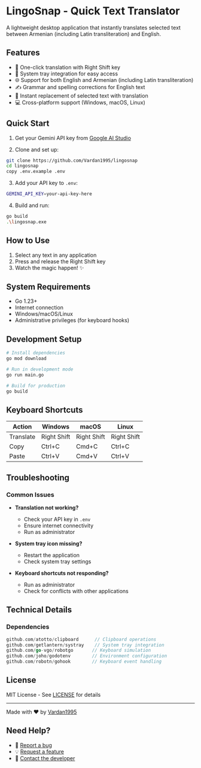 # LingoSnap - Quick Text Translator

A lightweight desktop application that instantly translates selected text between Armenian (including Latin transliteration) and English.

## Features

- 🚀 One-click translation with Right Shift key
- 🔄 System tray integration for easy access
- 🌐 Support for both English and Armenian (including Latin transliteration)
- ✍️ Grammar and spelling corrections for English text
- 📝 Instant replacement of selected text with translation
- 💻 Cross-platform support (Windows, macOS, Linux)

## Quick Start

1. Get your Gemini API key from [Google AI Studio](https://makersuite.google.com/app/apikey)

2. Clone and set up:
```bash
git clone https://github.com/Vardan1995/lingosnap
cd lingosnap
copy .env.example .env
```

3. Add your API key to `.env`:
```bash
GEMINI_API_KEY=your-api-key-here
```

4. Build and run:
```bash
go build
.\lingosnap.exe
```

## How to Use

1. Select any text in any application
2. Press and release the Right Shift key
3. Watch the magic happen! ✨

## System Requirements

- Go 1.23+
- Internet connection
- Windows/macOS/Linux
- Administrative privileges (for keyboard hooks)

## Development Setup

```bash
# Install dependencies
go mod download

# Run in development mode
go run main.go

# Build for production
go build
```

## Keyboard Shortcuts

| Action | Windows | macOS | Linux |
|--------|---------|-------|-------|
| Translate | Right Shift | Right Shift | Right Shift |
| Copy | Ctrl+C | Cmd+C | Ctrl+C |
| Paste | Ctrl+V | Cmd+V | Ctrl+V |

## Troubleshooting

### Common Issues

- **Translation not working?**
  - Check your API key in `.env`
  - Ensure internet connectivity
  - Run as administrator

- **System tray icon missing?**
  - Restart the application
  - Check system tray settings

- **Keyboard shortcuts not responding?**
  - Run as administrator
  - Check for conflicts with other applications

## Technical Details

### Dependencies

```go
github.com/atotto/clipboard      // Clipboard operations
github.com/getlantern/systray    // System tray integration
github.com/go-vgo/robotgo       // Keyboard simulation
github.com/joho/godotenv        // Environment configuration
github.com/robotn/gohook        // Keyboard event handling
```


## License

MIT License - See [LICENSE](LICENSE) for details

---

Made with ❤️ by [Vardan1995](https://github.com/Vardan1995)

## Need Help?

- 🐛 [Report a bug](https://github.com/Vardan1995/lingosnap/issues)
- 💡 [Request a feature](https://github.com/Vardan1995/lingosnap/issues)
- 📧 [Contact the developer](mailto:your.email@example.com)